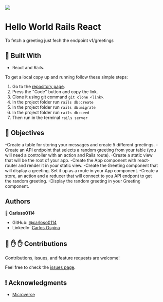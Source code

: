![](https://img.shields.io/badge/Microverse-blueviolet)

# Hello World Rails React

To fetch a greeting just fech the endpoint v1/greetings

## :hammer: Built With

- React and Rails.

To get a local copy up and running follow these simple steps:

1. Go to the [repository page](https://github.com/carloso0114/Hello-world-react-rails).
2. Press the "Code" button and copy the link.
3. Clone it using git command `git clone <link>`.
4. In the project folder run `rails db:create`
5. In the project folder run `rails db:migrate`
6. In the project folder run `rails db:seed`
7. Then run in the terminal `rails server`

## :blue_book: Objectives

-Create a table for storing your messages and create 5 different greetings.
-Create an API endpoint that selects a random greeting from your table (you will need a controller with an action and Rails route).
-Create a static view that will be the root of your app.
-Create the App component with react-router and render it in your static view.
-Create the Greeting component that will display a greeting. Set it up as a route in your App component.
-Create a store, an action and a reducer that will connect to you API endpont to get the random greeting.
-Display the random greeting in your Greeting component.

## Authors

👤 **Carloso0114**

- GitHub: [@carloso0114](https://github.com/carloso0114)
- LinkedIn: [Carlos Ospina](https://www.linkedin.com/in/carlosospina/)

## 🤝 :raised_hand: :raised_hand: Contributions

Contributions, issues, and feature requests are welcome!

Feel free to check the [issues page](https://github.com/carloso0114/Hello-world-react-rails/issues).

## :grey_exclamation: Acknowledgments

- [Microverse](https://www.microverse.org/)
